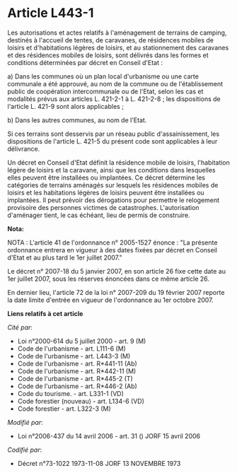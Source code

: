 # Article L443-1

Les autorisations et actes relatifs à l'aménagement de terrains de camping, destinés à l'accueil de tentes, de caravanes, de
résidences mobiles de loisirs et d'habitations légères de loisirs, et au stationnement des caravanes et des résidences
mobiles de loisirs, sont délivrés dans les formes et conditions déterminées par décret en Conseil d'Etat :

a) Dans les communes où un plan local d'urbanisme ou une carte communale a été approuvé, au nom de la commune ou de
l'établissement public de coopération intercommunale ou de l'Etat, selon les cas et modalités prévus aux articles L. 421-2-1
à L. 421-2-8 ; les dispositions de l'article L. 421-9 sont alors applicables ;

b) Dans les autres communes, au nom de l'Etat.

Si ces terrains sont desservis par un réseau public d'assainissement, les dispositions de l'article L. 421-5 du présent code
sont applicables à leur délivrance.

Un décret en Conseil d'Etat définit la résidence mobile de loisirs, l'habitation légère de loisirs et la caravane, ainsi que
les conditions dans lesquelles elles peuvent être installées ou implantées. Ce décret détermine les catégories de terrains
aménagés sur lesquels les résidences mobiles de loisirs et les habitations légères de loisirs peuvent être installées ou
implantées. Il peut prévoir des dérogations pour permettre le relogement provisoire des personnes victimes de catastrophes.
L'autorisation d'aménager tient, le cas échéant, lieu de permis de construire.

**Nota:**

NOTA : L'article 41 de l'ordonnance n° 2005-1527 énonce : "La présente ordonnance entrera en vigueur à des dates fixées par
décret en Conseil d'Etat et au plus tard le 1er juillet 2007."

Le décret n° 2007-18 du 5 janvier 2007, en son article 26 fixe cette date au 1er juillet 2007, sous les réserves énoncées
dans ce même article 26.

En dernier lieu, l'article 72 de la loi n° 2007-209 du 19 février 2007 reporte la date limite d'entrée en vigueur de
l'ordonnance au 1er octobre 2007.

**Liens relatifs à cet article**

_Cité par_:

  - Loi n°2000-614 du 5 juillet 2000 - art. 9 (M)
  - Code de l'urbanisme - art. L111-6 (M)
  - Code de l'urbanisme - art. L443-3 (M)
  - Code de l'urbanisme - art. R*441-11 (Ab)
  - Code de l'urbanisme - art. R*442-11 (M)
  - Code de l'urbanisme - art. R*445-2 (T)
  - Code de l'urbanisme - art. R*446-2 (Ab)
  - Code du tourisme. - art. L331-1 (VD)
  - Code forestier (nouveau) - art. L134-6 (VD)
  - Code forestier - art. L322-3 (M)

_Modifié par_:

  - Loi n°2006-437 du 14 avril 2006 - art. 31 () JORF 15 avril 2006

_Codifié par_:

  - Décret n°73-1022 1973-11-08 JORF 13 NOVEMBRE 1973
